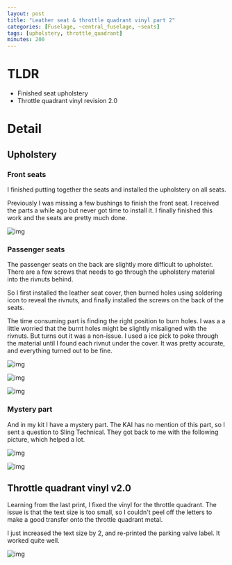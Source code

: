 ```yaml
---
layout: post
title: "Leather seat & throttle quadrant vinyl part 2"
categories: [Fuselage, ~central_fuselage, ~seats]
tags: [upholstery, throttle_quadrant]
minutes: 200
---
```


# TLDR

- Finished seat upholstery
- Throttle quadrant vinyl revision 2.0

# Detail

## Upholstery

### Front seats

I finished putting together the seats and installed the upholstery on all seats.

Previously I was missing a few bushings to finish the front seat. I received the parts a while ago but never got time to install it. I finally finished this work and the seats are pretty much done.

![img](https://lh3.googleusercontent.com/pw/AP1GczO-hG7nMfkLmPqPwc93cXr9Pm_oooA82pdoCJE5IBMPssVcWgc_fkQEv_AoR2l4jBf8B0M1tcsHLcU0vle7GmJyEyoEfP71pmxWeCBz0g7WGQmLaCvLwsT9sMNekkLtVs5kjYTnG-Pcg4XmHBJlsyHkHw=w3836-h2888-s-no-gm?authuser=0)

### Passenger seats

The passenger seats on the back are slightly more difficult to upholster. There are a few screws that needs to go through the upholstery material into the rivnuts behind.

So I first installed the leather seat cover, then burned holes using soldering icon to reveal the rivnuts, and finally installed the screws on the back of the seats.

The time consuming part is finding the right position to burn holes. I was a a little worried that the burnt holes might be slightly misaligned with the rivnuts. But turns out it was a non-issue. I used a ice pick to poke through the material until I found each rivnut under the cover. It was pretty accurate, and everything turned out to be fine.

![img](https://lh3.googleusercontent.com/pw/AP1GczPSEEZr5lePdNJ0vzkCyIH2qYeTCp5YJ-2SqWy9EiHX5BGkq7mg3Okukd8uYfnZd6VInp_W-6P9X1vHIpEca8xc2xJV7LvCG2g29QlVP2Qc4KInmK-E2FINtcUnbxOrEpy0_MlhCQavdpsHtT-Te9bP7Q=w3836-h2888-s-no-gm?authuser=0)

![img](https://lh3.googleusercontent.com/pw/AP1GczOHV_YNss__B5kO84Fux4Kl7ZA9cV7GmnBTByNHitUMERCKr-cZDEOCVhf338xsHH-A8ctElf2RXqE8LeeH8-4nlBD6Ym7OLZeFjX_PDAyXRf_DyjN_6qRL7F0DparJ7zRjtuSfzK_umsjc1uNAMfn-0A=w3836-h2888-s-no-gm?authuser=0)

![img](https://lh3.googleusercontent.com/pw/AP1GczN8EJHiI-JTEct6FmJC5U2J9gCukQeMWoGns7H45UE3rj7diKW0rdcnItLaZYhG4Sjl_JizDO61j-PLgwtx7qSLykGK7pD0UEk19P_O7zZHdQsGnK2cYxok1ANDFeQ-wSh2l3J2jDBjGIk3j2twKZhqcA=w3836-h2888-s-no-gm?authuser=0)

### Mystery part

And in my kit I have a mystery part. The KAI has no mention of this part, so I sent a question to Sling Technical. They got back to me with the following picture, which helped a lot.

![img](https://lh3.googleusercontent.com/pw/AP1GczMHTiONzRjc3fWU-nNSZzXucUp98hJjffXduVsVuOm4mKOJ2F_bohF26aImuCZTaF4yZrp_9c3AeMT247PJ2q9rztPTZrQjRP92JJcN0mfPpvz1DTwvEL1fZ4C0h_9IQlvrLhc2RkINhyrx33M5UFc3kg=w3836-h2888-s-no-gm?authuser=0)

![img](https://lh3.googleusercontent.com/pw/AP1GczOgZKHcU57es4vd8kiGdgo99AkR1iT2Vcul5lD2RvLbkKx8iqeZz2c0jVeTH2bfrZuPwshCXMJ-upwo8njdx0Wi7WsLUAONYVqbkKdINU2srnSqUT7I1vJt57d0GtQI_BGyqt8pkhjwg7saZL7xVMIoEA=w2166-h2888-s-no-gm?authuser=0)

## Throttle quadrant vinyl v2.0

Learning from the last print, I fixed the vinyl for the throttle quadrant. The issue is that the text size is too small, so I couldn't peel off the letters to make a good transfer onto the throttle quadrant metal.

I just increased the text size by 2, and re-printed the parking valve label. It worked quite well.

![img](https://lh3.googleusercontent.com/pw/AP1GczNWSkhdTMj9QhVJET3OteehhOitMHIVlITCgQqGcKrXKof7Yl2Pumv1K9oMLQlti2sq5UDBZkU8_mvTx7RQrHvZdyX_04iQ1OgK_iRI9sJKNxu3t3X4HwWNYPBqULpxFs5BgBmWuanpHyW411_24YnOvw=w2174-h2888-s-no-gm?authuser=0)
